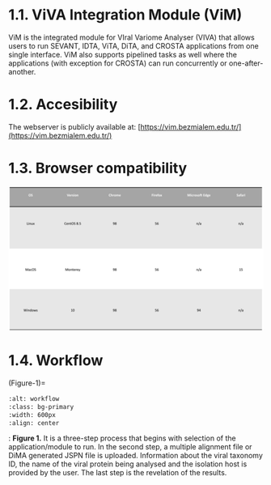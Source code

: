 # 1.1. ViVA Integration Module (ViM)
ViM is the integrated module for VIral Variome Analyser (VIVA) that allows users to run SEVANT, IDTA, ViTA, DiTA, and CROSTA applications from one single interface. ViM also supports pipelined tasks as well where the applications (with exception for CROSTA) can run concurrently or one-after-another. 

# 1.2. Accesibility

The webserver is publicly available at:
[https://vim.bezmialem.edu.tr/](https://vim.bezmialem.edu.tr/)

# 1.3. Browser compatibility

![browserc](images/browserc.png)

# 1.4. Workflow

(Figure-1)=
```{image} images/workflow.png
:alt: workflow
:class: bg-primary
:width: 600px
:align: center
```

<a></a> 
: **Figure 1.** It is a three-step process that begins with selection of the application/module to run. In the second step, a multiple alignment file or DiMA generated JSPN file is uploaded. Information about the viral taxonomy ID, the name of the viral protein being analysed and the isolation host is provided by the user. The last step is the revelation of the results.